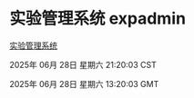 # 实验管理系统 expadmin
[实验管理系统](http://:56808/expadmin-782313d2-e1b1-4ea7-932e-3a55e6a1a4d0/)

2025年 06月 28日 星期六 21:20:03 CST

2025年 06月 28日 星期六 13:20:03 GMT
